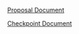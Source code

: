 [Proposal Document](https://github.com/vprab/15618_project/blob/master/convolutional-nets-fpga.pdf)

[Checkpoint Document](https://github.com/vprab/15618_project/blob/master/convolutional-nets-fpga-ckpt.pdf)
